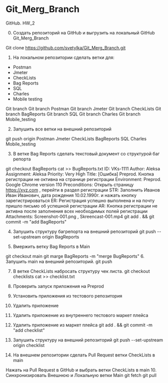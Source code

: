 # Git_Merg_Branch

GitHub. HW_2

0. Создать репозиторий на GitHub и выгрузить на локальный GitHub
Git_Merg_Branch

Git clone https://github.com/svetylka/Git_Merg_Branch.git
1. На локальном репозитории сделать ветки для:
- Postman
- Jmeter
- CheckLists
- Bag Reports
- SQL
- Charles
- Mobile testing

Git branch
Git branch Postman
Git branch Jmeter
Git branch CheckLists
Git branch BagReports
Git branch SQL
Git branch Charles
Git branch Mobile_testing

2. Запушить все ветки на внешний репозиторий

git push origin Postman Jmeter CheckLists BagReports SQL Charles Mobile_testing

3. В ветке Bag Reports сделать текстовый документ со структурой баг репорта

git checkout BagReports
cat >> BugReports.txt
ID: VKs-1111
Author: Aleksa
Assignment: Aleksa
Priority: Very High
Title: [Ошибка] Preprod. Кнопка регистрации не октивна на странице регистрации 
Environment: Preprod. Google Chrome version 110
Preconditions: Открыть страницу https://xyz.com , перейти в раздел регистрации
STR: Заполнить Иванов Иван Иванович, дата рождения 10.02.1990г. и нажать кнопку зарегистрироваться
ER: Регистрация успешно выполнена и на почту пришло письмо об успешной регистрации 
AR: Кнопка регистрации не активна после заполнения всех необходимых полей регистрации 
Attachments: Screenshot-001.png , Skreencast-001.mp4
git add . && git commit -m "add BagReports"

4. Запушить структуру багрепорта на внешний репозиторий
git push --set-upstream origin BagReports

5. Вмержить ветку Bag Reports в Main

git checkout main
git marge BagReports -m "merge BugReports"
6. Запушить main на внешний репозиторий.
git push

7. В ветке CheckLists набросать структуру чек листа.
git checkout checklists
cat >> checklist.txt
1. Проверить запуск приложения на Preprod
2. Установить приложения из тестового репозитория 
3. Удалить приложение
4. Удалить приложение из внутреннего тестового маркет плейса
5. Удалить приложение из маркет плейса
git add . && git commit -m "add checklist"

8. Запушить структуру на внешний репозиторий
git push --set-upstream origin checklist
9. На внешнем репозитории сделать Pull Request ветки CheckLists в main

Нажать на Pull Request в GitHub и выбрать ветки CheckLists в main
10. Синхронизировать Внешнюю и Локальную ветки Main
git fetch
git pull
